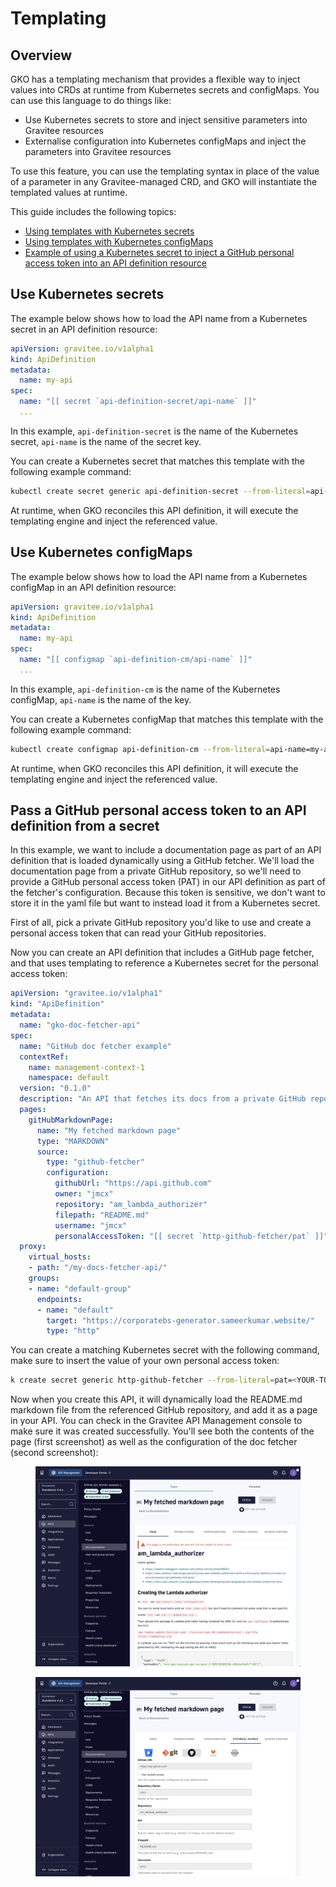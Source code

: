 # Templating

## Overview

GKO has a templating mechanism that provides a flexible way to inject values into CRDs at runtime from Kubernetes secrets and configMaps. You can use this language to do things like:

* Use Kubernetes secrets to store and inject sensitive parameters into Gravitee resources
* Externalise configuration into Kubernetes configMaps and inject the parameters into Gravitee resources

To use this feature, you can use the templating syntax in place of the value of a parameter in any Gravitee-managed CRD, and GKO will instantiate the templated values at runtime.

This guide includes the following topics:

* [Using templates with Kubernetes secrets](templating.md#use-kubernetes-secrets)
* [Using templates with Kubernetes configMaps](templating.md#use-kubernetes-configmaps)
* [Example of using a Kubernetes secret to inject a GitHub personal access token into an API definition resource](templating.md#pass-a-github-personal-access-token-to-an-api-definition-from-a-secret)

## Use Kubernetes secrets

The example below shows how to load the API name from a Kubernetes secret in an API definition resource:

```yaml
apiVersion: gravitee.io/v1alpha1
kind: ApiDefinition
metadata:
  name: my-api
spec:
  name: "[[ secret `api-definition-secret/api-name` ]]"
  ...
```

In this example, `api-definition-secret` is the name of the Kubernetes secret, `api-name` is the name of the secret key.

You can create a Kubernetes secret that matches this template with the following example command:

```bash
kubectl create secret generic api-definition-secret --from-literal=api-name=my-api
```

At runtime, when GKO reconciles this API definition, it will execute the templating engine and inject the referenced value.&#x20;

## Use Kubernetes configMaps

The example below shows how to load the API name from a Kubernetes configMap in an API definition resource:

```yaml
apiVersion: gravitee.io/v1alpha1
kind: ApiDefinition
metadata:
  name: my-api
spec:
  name: "[[ configmap `api-definition-cm/api-name` ]]"
  ...
```

In this example, `api-definition-cm` is the name of the Kubernetes configMap, `api-name` is the name of the key.

You can create a Kubernetes configMap that matches this template with the following example command:

```bash
kubectl create configmap api-definition-cm --from-literal=api-name=my-api
```

At runtime, when GKO reconciles this API definition, it will execute the templating engine and inject the referenced value.&#x20;

## Pass a GitHub personal access token to an API definition from a secret

In this example, we want to include a documentation page as part of an API definition that is loaded dynamically using a GitHub fetcher. We'll load the documentation page from a private GitHub repository, so we'll need to provide a GitHub personal access token (PAT) in our API definition as part of the fetcher's configuration. Because this token is sensitive, we don't want to store it in the yaml file but want to instead load it from a Kubernetes secret.

First of all, pick a private GitHub repository you'd like to use and create a personal access token that can read your GitHub repositories.

Now you can create an API definition that includes a GitHub page fetcher, and that uses templating to reference a Kubernetes secret for the personal access token:

```yaml
apiVersion: "gravitee.io/v1alpha1"
kind: "ApiDefinition"
metadata:
  name: "gko-doc-fetcher-api"
spec:
  name: "GitHub doc fetcher example"
  contextRef:
    name: management-context-1
    namespace: default
  version: "0.1.0"
  description: "An API that fetches its docs from a private GitHub repository."
  pages:
    gitHubMarkdownPage:
      name: "My fetched markdown page"
      type: "MARKDOWN"
      source:
        type: "github-fetcher"
        configuration:
          githubUrl: "https://api.github.com"
          owner: "jmcx"
          repository: "am_lambda_authorizer"
          filepath: "README.md"
          username: "jmcx"
          personalAccessToken: "[[ secret `http-github-fetcher/pat` ]]"
  proxy:
    virtual_hosts:
    - path: "/my-docs-fetcher-api/"
    groups:
    - name: "default-group"
      endpoints:
      - name: "default"
        target: "https://corporatebs-generator.sameerkumar.website/"
        type: "http"
```

You can create a matching Kubernetes secret with the following command, make sure to insert the value of your own personal access token:

```bash
k create secret generic http-github-fetcher --from-literal=pat=<YOUR-TOKEN>
```

Now when you create this API, it will dynamically load the README.md markdown file from the referenced GitHub repository, and add it as a page in your API. You can check in the Gravitee API Management console to make sure it was created successfully. You'll see both the contents of the page (first screenshot) as well as the configuration of the doc fetcher (second screenshot):

<figure><img src="../.gitbook/assets/image (14).png" alt=""><figcaption></figcaption></figure>

<figure><img src="../.gitbook/assets/image (13).png" alt=""><figcaption></figcaption></figure>





